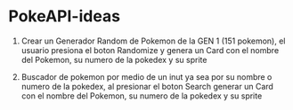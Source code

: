 # PokeAPI-ideas
1) Crear un Generador Random de Pokemon de la GEN 1 (151 pokemon), el usuario presiona el boton Randomize y genera un Card con el nombre del Pokemon, su numero de la pokedex y su sprite

2) Buscador de pokemon por medio de un inut ya sea por su nombre o numero de la pokedex, al presionar el boton Search generar un Card con el nombre del Pokemon, su numero de la pokedex y su sprite
